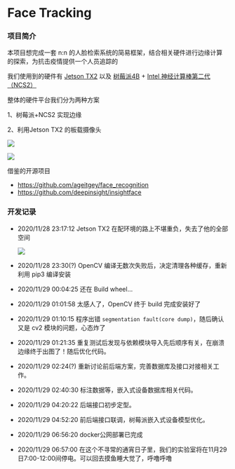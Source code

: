 # Face Tracking

### 项目简介

本项目想完成一套 n:n 的人脸检索系统的简易框架，结合相关硬件进行边缘计算的探索，为抗击疫情提供一个人员追踪的

我们使用到的硬件有 [Jetson TX2](https://developer.nvidia.com/embedded/jetson-tx2) 以及 [树莓派4B](https://www.raspberrypi.org/products/raspberry-pi-4-model-b/) + [Intel 神经计算棒第二代（NCS2）](https://ark.intel.com/content/www/us/en/ark/products/140109/intel-neural-compute-stick-2.html)



整体的硬件平台我们分为两种方案

1、树莓派+NCS2 实现边缘

2、利用Jetson TX2 的板载摄像头

![](https://muyun-blog-pic.oss-cn-shanghai.aliyuncs.com/picgo/p1.jpg)

![](https://muyun-blog-pic.oss-cn-shanghai.aliyuncs.com/picgo/p2.jpg)



借鉴的开源项目

- https://github.com/ageitgey/face_recognition
- https://github.com/deepinsight/insightface

###  开发记录

- 2020/11/28 23:17:12 Jetson TX2 在配环境的路上不堪重负，失去了他的全部空间

    ![](https://muyun-blog-pic.oss-cn-shanghai.aliyuncs.com/Hackathon1.jpg)

- 2020/11/28 23:30(?) OpenCV 编译无数次失败后，决定清理各种缓存，重新利用 pip3 编译安装  

- 2020/11/29 00:04:25 还在 Build wheel...

- 2020/11/29 01:01:58 太感人了，OpenCV 终于 build 完成安装好了

- 2020/11/29 01:10:15 程序出错 `segmentation fault(core dump)`，随后确认又是 cv2 模块的问题，心态炸了  

- 2020/11/29 01:21:35 重复测试后发现与依赖模块导入先后顺序有关，在崩溃边缘终于出图了！随后优化代码。  

- 2020/11/29 02:24(?) 重新讨论前后端方案，完善数据库及接口对接相关工作。  

- 2020/11/29 02:40:30 标注数据等，嵌入式设备数据库相关代码。 

- 2020/11/29 04:20:22 后端接口初步定型。  

- 2020/11/29 04:52:20 前后端接口联调，树莓派嵌入式设备模型优化。  

- 2020/11/29 06:56:20 docker公网部署已完成

- 2020/11/29 06:57:00 在这个不寻常的通宵日子里，我们的实验室将在11月29日7:00-12:00间停电。可以回去摸鱼睡大觉了，呼噜呼噜


